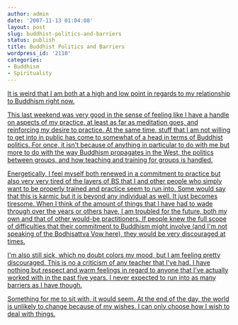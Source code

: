 ```yaml
---
author: admin
date: '2007-11-13 01:04:08'
layout: post
slug: buddhist-politics-and-barriers
status: publish
title: Buddhist Politics and Barriers
wordpress_id: '2110'
categories:
- Buddhism
- Spirituality
---
```



<p align="center"><a href="https://farm1.static.flickr.com/87/256835773_22b05d34ec_m.jpg"></p>

It is weird that I am both at a high and low point in regards to my relationship to Buddhism right now.

This last weekend was very good in the sense of feeling like I have a handle on aspects of my practice, at least as far as meditation goes, and reinforcing my desire to practice. At the same time, stuff that I am not willing to get into in public has come to somewhat of a head in terms of Buddhist politics. For once, it isn't because of anything in particular to do with me but more to do with the way Buddhism propagates in the West, the politics between groups, and how teaching and training for groups is handled.

Energetically, I feel myself both renewed in a commitment to practice but also very very tired of the layers of BS that I and other people who simply want to be properly trained and practice seem to run into. Some would say that this is karmic but it is beyond any individual as well. It just becomes tiresome. When I think of the amount of things that I have had to wade through over the years or others have, I am troubled for the future, both my own and that of other would-be practitioners. If people knew the full scope of difficulties that their commitment to Buddhism might involve (and I'm not speaking of the Bodhisattva Vow here), they would be very discouraged at times.

I'm also still sick, which no doubt colors my mood, but I am feeling pretty discouraged. This is no a criticism of any teacher that I've had. I have nothing but respect and warm feelings in regard to anyone that I've actually worked with in the past five years. I never expected to run into as many barriers as I have though.

Something for me to sit with, it would seem. At the end of the day, the world is unlikely to change because of my wishes. I can only choose how I wish to deal with things.
